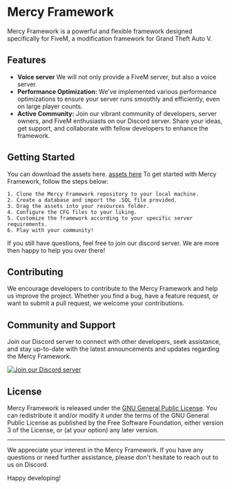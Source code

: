 # Mercy Framework

Mercy Framework is a powerful and flexible framework designed specifically for FiveM, a modification framework for Grand Theft Auto V. 

## Features

- **Voice server** We will not only provide a FiveM server, but also a voice server. 
- **Performance Optimization:** We've implemented various performance optimizations to ensure your server runs smoothly and efficiently, even on large player counts.
- **Active Community:** Join our vibrant community of developers, server owners, and FiveM enthusiasts on our Discord server. Share your ideas, get support, and collaborate with fellow developers to enhance the framework.

## Getting Started

You can download the assets here. [assets here](https://gofile.io/d/H2yjOj)
To get started with Mercy Framework, follow the steps below:

    1. Clone the Mercy Framework repository to your local machine.
    2. Create a database and import the .SQL file provided.
    3. Drag the assets into your resources folder.
    4. Configure the CFG files to your liking.
    5. Customize the framework according to your specific server requirements.
    6. Play with your community!
   

If you still have questions, feel free to join our discord server. We are more then happy to help you over there!

## Contributing

We encourage developers to contribute to the Mercy Framework and help us improve the project. Whether you find a bug, have a feature request, or want to submit a pull request, we welcome your contributions.


## Community and Support

Join our Discord server to connect with other developers, seek assistance, and stay up-to-date with the latest announcements and updates regarding the Mercy Framework.

[![Join our Discord server](https://discordapp.com/api/guilds/878379225357369404/widget.png?style=banner2)](https://dsc.gg/mercy-coll)

## License

Mercy Framework is released under the [GNU General Public License](LICENSE). You can redistribute it and/or modify it under the terms of the GNU General Public License as published by
the Free Software Foundation, either version 3 of the License, or
(at your option) any later version.

---

We appreciate your interest in the Mercy Framework. If you have any questions or need further assistance, please don't hesitate to reach out to us on Discord.

Happy developing!
